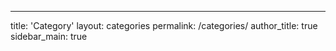---
title: 'Category'
layout: categories
permalink: /categories/
author_title: true
sidebar_main: true

